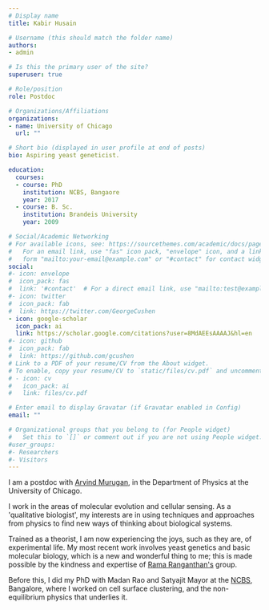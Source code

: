 ```yaml
---
# Display name
title: Kabir Husain

# Username (this should match the folder name)
authors:
- admin

# Is this the primary user of the site?
superuser: true

# Role/position
role: Postdoc

# Organizations/Affiliations
organizations:
- name: University of Chicago
  url: ""

# Short bio (displayed in user profile at end of posts)
bio: Aspiring yeast geneticist.

education:
  courses:
  - course: PhD
    institution: NCBS, Bangaore
    year: 2017
  - course: B. Sc.
    institution: Brandeis University
    year: 2009

# Social/Academic Networking
# For available icons, see: https://sourcethemes.com/academic/docs/page-builder/#icons
#   For an email link, use "fas" icon pack, "envelope" icon, and a link in the
#   form "mailto:your-email@example.com" or "#contact" for contact widget.
social:
#- icon: envelope
#  icon_pack: fas
#  link: '#contact'  # For a direct email link, use "mailto:test@example.org".
#- icon: twitter 
#  icon_pack: fab
#  link: https://twitter.com/GeorgeCushen
- icon: google-scholar
  icon_pack: ai
  link: https://scholar.google.com/citations?user=8MdAEEsAAAAJ&hl=en
#- icon: github
#  icon_pack: fab
#  link: https://github.com/gcushen
# Link to a PDF of your resume/CV from the About widget.
# To enable, copy your resume/CV to `static/files/cv.pdf` and uncomment the lines below.
# - icon: cv
#   icon_pack: ai
#   link: files/cv.pdf

# Enter email to display Gravatar (if Gravatar enabled in Config)
email: ""

# Organizational groups that you belong to (for People widget)
#   Set this to `[]` or comment out if you are not using People widget.
#user_groups:
#- Researchers
#- Visitors
---
```


I am a postdoc with [Arvind Murugan](http://muruganlab.uchicago.edu), in the Department of Physics at the University of Chicago.

I work in the areas of molecular evolution and cellular sensing. As a 'qualitative biologist', my interests are in using techniques and approaches from physics to find new ways of thinking about biological systems. 

Trained as a theorist, I am now experiencing the joys, such as they are, of experimental life. My most recent work involves yeast genetics and basic molecular biology, which is a new and wonderful thing to me; this is made possible by the kindness and expertise of [Rama Ranganthan's](http://ranganathanlab.org/) group.

Before this, I did my PhD with Madan Rao and Satyajit Mayor at the [NCBS](http://ncbs.res.in), Bangalore, where I worked on cell surface clustering, and the non-equilibrium physics that underlies it.
